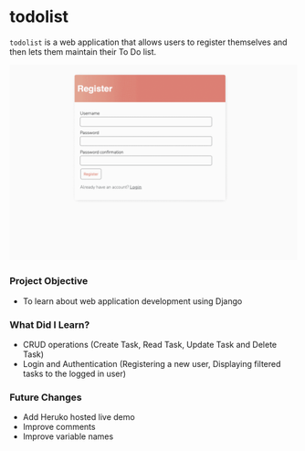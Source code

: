 # todolist

<!--
[![Live Demo](http://pepy.tech/badge/shallow-backup)](http://pepy.tech/count/shallow-backup)
-->

`todolist` is a web application that allows users to register themselves and then lets them maintain their To Do list.


![ToDo List GIF Demo](demo_images/demo.gif)


### Project Objective

+ To learn about web application development using Django


### What Did I Learn?

+ CRUD operations (Create Task, Read Task, Update Task and Delete Task)
+ Login and Authentication (Registering a new user, Displaying filtered tasks to the logged in user)


### Future Changes

+ Add Heruko hosted live demo
+ Improve comments
+ Improve variable names
